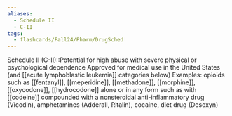 ```yaml
---
aliases:
  - Schedule II
  - C-II
tags:
  - flashcards/Fall24/Pharm/DrugSched
---
```

Schedule II (C-II)::Potential for high abuse with severe physical or psychological dependence Approved for medical use in the United States (and [[acute lymphoblastic leukemia]] categories below) Examples: opioids such as [[fentanyl]], [[meperidine]], [[methadone]], [[morphine]], [[oxycodone]], [[hydrocodone]] alone or in any form such as with [[codeine]] compounded with a nonsteroidal anti-inflammatory drug (Vicodin), amphetamines (Adderall, Ritalin), cocaine, diet drug (Desoxyn)
